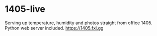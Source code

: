 # 1405-live
Serving up temperature, humidity and photos straight from office 1405. Python web server included.
https://1405.fxl.gg
